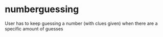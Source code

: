 # numberguessing
User has to keep guessing a number (with clues given) when there are a specific amount of guesses 
